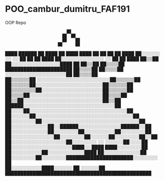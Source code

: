 # POO_cambur_dumitru_FAF191
OOP Repo


                                ██                  
                              ██  ██                
                              ██    ██              
                            ██      ██              
  ████                ██████          ██        ████
  ██  ████        ████                ██      ██  ██
  ██      ████  ██░░░░░░  ░░  ░░      ██    ██    ██
  ████        ██░░░░░░░░░░░░░░  ░░  ██    ██    ████
  ██▒▒██        ██░░░░░░░░░░░░░░░░████  ██    ██▒▒██
  ██▒▒▒▒██        ██████████████████████    ██▒▒▒▒██
    ██▒▒▒▒██    ░░░░░░░░░░░░░░░░░░░░██    ██▒▒▒▒██  
    ██▒▒▒▒▒▒██  ░░░░░░░░░░░░░░░░░░░░░░░░██▒▒▒▒▒▒██  
      ██▒▒▒▒▒▒██░░░░░░░░░░░░░░░░░░░░░░██▒▒▒▒▒▒██    
      ██▒▒▒▒▒▒▒▒██░░░░░░░░░░░░░░░░░░░░██▒▒▒▒▒▒██    
        ██▒▒▒▒██░░░░░░░░░░░░░░░░░░░░░░░░██▒▒▒▒██    
        ██▒▒██░░░░░░░░░░░░░░░░░░░░░░░░░░██▒▒██      
      ██████░░░░░░░░░░░░░░░░░░░░░░░░░░░░░░██        
    ██░░░░██░░░░░░░░░░░░░░░░░░░░░░░░░░░░░░░░██      
  ██░░░░░░██░░░░░░░░░░░░░░░░░░░░░░░░░░░░░░░░██      
██░░░░░░░░██░░░░░░░░░░░░░░░░░░░░░░░░░░░░░░░░██
  ██░░░░░░░░░░░░██░░██████░░░░░░░░░░░░░░██████░░██      
  ██░░░░░░░░░░░░██░░░░░░░░██░░░░░░░░░░██░░░░░░░░██      
  ██░░░░░░░░░░░░░░██░░░░░░░░██░░░░░░██░░░░░░░░██░░██    
██░░░░░░░░░░░░░░░░░░██░░░░░░░░    ░░  ░░░░░░██░░░░██    
██░░░░░░░░░░░░░░░░░░░░████░░    ████    ████░░░░░░░░██  
██░░░░░░░░░░██░░░░░░░░░░░░████        ██░░░░░░░░░░░░██  
  ██░░░░░░░░██░░░░░░░░██████████████████████░░░░░░░░██  
  ██░░░░░░░░░░████░░░░░░          ██          ░░░░░░██  
    ████████████████████████████████████████████████       
